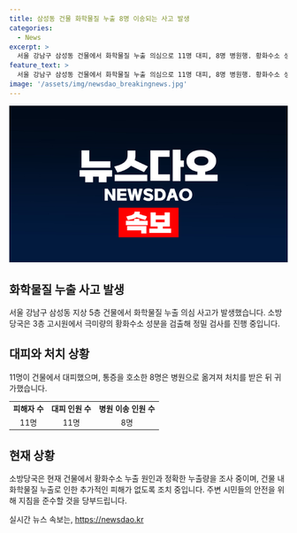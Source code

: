 ```yaml
---
title: 삼성동 건물 화학물질 누출 8명 이송되는 사고 발생
categories:
  - News
excerpt: >
  서울 강남구 삼성동 건물에서 화학물질 누출 의심으로 11명 대피, 8명 병원행. 황화수소 성분 검출로 정밀 조사 진행 중. (150자)
feature_text: >
  서울 강남구 삼성동 건물에서 화학물질 누출 의심으로 11명 대피, 8명 병원행. 황화수소 성분 검출로 정밀 조사 진행 중. (150자)
image: '/assets/img/newsdao_breakingnews.jpg'
---
```


<p><img src="/assets/img/newsdao_breakingnews.jpg" alt="bookingtag 속보" /></p>

<h2 data-ke-size="size26">화학물질 누출 사고 발생</h2>

<p data-ke-size="size16">서울 강남구 삼성동 지상 5층 건물에서 화학물질 누출 의심 사고가 발생했습니다. 소방당국은 3층 고시원에서 극미량의 황화수소 성분을 검출해 정밀 검사를 진행 중입니다.</p>

<h2 data-ke-size="size26">대피와 처치 상황</h2>

<p data-ke-size="size16">11명이 건물에서 대피했으며, 통증을 호소한 8명은 병원으로 옮겨져 처치를 받은 뒤 귀가했습니다.</p>

<table>
    <tr>
        <td style="text-align: center; height: 17px;"><b>피해자 수</b></td>
        <td style="text-align: center; height: 17px;"><b>대피 인원 수</b></td>
        <td style="text-align: center; height: 17px;"><b>병원 이송 인원 수</b></td>
    </tr>
    <tr>
        <td style="text-align: center; height: 17px;">11명</td>
        <td style="text-align: center; height: 17px;">11명</td>
        <td style="text-align: center; height: 17px;">8명</td>
    </tr>
</table>

<h2 data-ke-size="size26">현재 상황</h2>

<p data-ke-size="size16">소방당국은 현재 건물에서 황화수소 누출 원인과 정확한 누출량을 조사 중이며, 건물 내 화학물질 누출로 인한 추가적인 피해가 없도록 조치 중입니다. 주변 시민들의 안전을 위해 지침을 준수할 것을 당부드립니다.</p>
실시간 뉴스 속보는, <a href="https://newsdao.kr" rel="dofollow">https://newsdao.kr</a>


